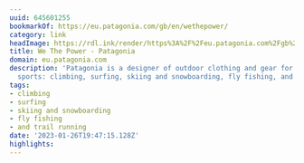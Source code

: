 ```yaml
---
uuid: 645601255
bookmarkOf: https://eu.patagonia.com/gb/en/wethepower/
category: link
headImage: https://rdl.ink/render/https%3A%2F%2Feu.patagonia.com%2Fgb%2Fen%2Fwethepower%2F
title: We The Power - Patagonia
domain: eu.patagonia.com
description: 'Patagonia is a designer of outdoor clothing and gear for the silent
  sports: climbing, surfing, skiing and snowboarding, fly fishing, and trail running'
tags:
- climbing
- surfing
- skiing and snowboarding
- fly fishing
- and trail running
date: '2023-01-26T19:47:15.128Z'
highlights:
---
```



